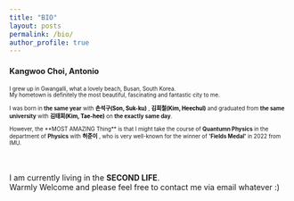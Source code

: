 ```yaml
---
title: "BIO"
layout: posts
permalink: /bio/
author_profile: true
---
```


<h4 class="page__title" itemprop="headline">Kangwoo Choi, Antonio</h4>

<body>
<p style="font-size:0.7em;">I grew up in Gwangalli, what a lovely beach, Busan, South Korea.
  <br>My hometown is definitely the most beautiful, fascinating and fantastic city to me.
  <br><br>I was born in <b>the same year</b> with 
  <a style="text-decoration:none;" href="https://www.imdb.com/name/nm7027783/"><b><font color="black">손석구(Son, Suk-ku)</font></b></a>
  , 
  <a style="text-decoration:none;" href="https://www.instagram.com/kimheenim?igsh=emhwNnM2YXJ2aTNp"><b><font color="black">김희철(Kim, Heechul)</font></b></a>
  and graduated from <b>the same university</b> with
  <a style="text-decoration:none;" href="https://www.imdb.com/name/nm1454896/"><b><font color="black">김태희(Kim, Tae-hee)</font></b></a>
  on <b>the exactly same day</b>.
  <br><br>However, the **MOST AMAZING Thing** is that I might take the course of <b>Quantumn Physics</b> in the department of <b>Physics</b> with 
  <a style="text-decoration:none;" href="https://web.math.princeton.edu/~huh/"><b><font color="black">허준이</font></b></a>
  , who is very well-known for the winner of <b>'Fields Medal'</b> in 2022 from IMU.

  <br><br>I am currently living in the **SECOND LIFE**. <br>Warmly Welcome and please feel free to contact me via email whatever :)
</p>
</body>




